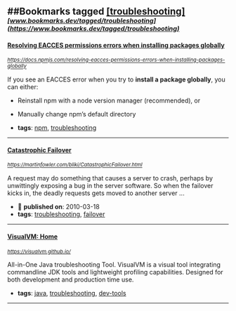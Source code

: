 ##Bookmarks tagged [[troubleshooting]](https://www.bookmarks.dev?q=[troubleshooting])
_<sup><sup>[www.bookmarks.dev/tagged/troubleshooting](https://www.bookmarks.dev/tagged/troubleshooting)</sup></sup>_
---
#### [Resolving EACCES permissions errors when installing packages globally](https://docs.npmjs.com/resolving-eacces-permissions-errors-when-installing-packages-globally)
_<sup>https://docs.npmjs.com/resolving-eacces-permissions-errors-when-installing-packages-globally</sup>_

If you see an EACCES error when you try to **install a package globally**, you can either:
* Reinstall npm with a node version manager (recommended),
or
* Manually change npm’s default directory

* **tags**: [npm](../tagged/npm.md), [troubleshooting](../tagged/troubleshooting.md)
---
#### [Catastrophic Failover](https://martinfowler.com/bliki/CatastrophicFailover.html)
_<sup>https://martinfowler.com/bliki/CatastrophicFailover.html</sup>_

A request may do something that causes a server to crash, perhaps by unwittingly exposing a bug in the server software. So when the failover kicks in, the deadly requests gets moved to another server ...
* :calendar: **published on**: 2010-03-18
* **tags**: [troubleshooting](../tagged/troubleshooting.md), [failover](../tagged/failover.md)
---
#### [VisualVM: Home](https://visualvm.github.io/)
_<sup>https://visualvm.github.io/</sup>_

All-in-One Java troubleshooting Tool. VisualVM is a visual tool integrating commandline JDK tools and lightweight profiling capabilities. Designed for both development and production time use.
* **tags**: [java](../tagged/java.md), [troubleshooting](../tagged/troubleshooting.md), [dev-tools](../tagged/dev-tools.md)
---
